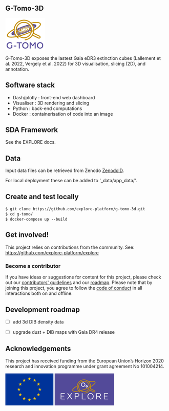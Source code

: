 ## G-Tomo-3D

<img src='gtomo_logo.png' height='100' />

G-Tomo-3D exposes the lastest Gaia eDR3 extinction cubes (Lallement et al. 2022, Vergely et al. 2022) for 3D visualisation, slicing (2D), and annotation.

## Software stack

* Dash/plotly : front-end web dashboard
* Visualiser : 3D rendering and slicing
* Python : back-end computations
* Docker : containerisation of code into an image

## SDA Framework

See the EXPLORE docs.

## Data

Input data files can be retrieved from Zenodo [ZenodoID](https://zenodo.org/).

For local deployment these can be added to '_data/app_data/'.


## Create and test locally 

    $ git clone https://github.com/explore-platform/g-tomo-3d.git
    $ cd g-tomo/
    $ docker-compose up --build
    

## Get involved! 

This project relies on contributions from the community. See: https://github.com/explore-platform/explore

### Become a contributor

If you have ideas or suggestions for content for this project, please check out our [contributors' guidelines](CONTRIBUTING.md) and our [roadmap](ROADMAP.md). Please note that by joining this project, you agree to follow the [code of conduct](CODE_OF_CONDUCT.md) in all interactions both on and offline.


## Development roadmap

- [ ] add 3d DIB density data
- [ ] upgrade dust + DIB maps with Gaia DR4 release


## Acknowledgements

This project has received funding from the European Union’s Horizon 2020 research and innovation programme under grant agreement No 101004214. 

<img src='logoEU.jpg' height='100' /> <img src='Explore_Logo_Box.png' height='100' />
